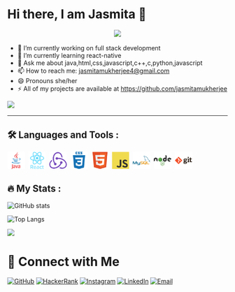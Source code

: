 # Hi there, I am Jasmita 👋

<div id="header" align="center">
  <img src="https://media.licdn.com/dms/image/D5622AQHfpjL234EClw/feedshare-shrink_2048_1536/0/1693911767128?e=2147483647&v=beta&t=J2ZGomfV_OEzCK57MHHoGWAY8c8kmzalpvQ65tN8b40" width="300"/>
</div>


- 🔭 I’m currently working on full stack development
- 🌱 I’m currently learning react-native
- 💬 Ask me about java,html,css,javascript,c++,c,python,javascript
- 📫 How to reach me: jasmitamukherjee4@gmail.com
- 😄 Pronouns she/her
- ⚡ All of my projects are available at https://github.com/jasmitamukherjee

![](https://visitor-badge.laobi.icu/badge?page_id=jasmitaukherjee.jasmitamukherjee)

---

## :hammer_and_wrench: Languages and Tools :
<div>
  <img src="https://github.com/devicons/devicon/blob/master/icons/java/java-original-wordmark.svg" title="Java" alt="Java" width="40" height="40"/>&nbsp;
  <img src="https://github.com/devicons/devicon/blob/master/icons/react/react-original-wordmark.svg" title="React" alt="React" width="40" height="40"/>&nbsp;
  <img src="https://github.com/devicons/devicon/blob/master/icons/redux/redux-original.svg" title="Redux" alt="Redux " width="40" height="40"/>&nbsp;
  <img src="https://github.com/devicons/devicon/blob/master/icons/css3/css3-plain-wordmark.svg"  title="CSS3" alt="CSS" width="40" height="40"/>&nbsp;
  <img src="https://github.com/devicons/devicon/blob/master/icons/html5/html5-original.svg" title="HTML5" alt="HTML" width="40" height="40"/>&nbsp;
  <img src="https://github.com/devicons/devicon/blob/master/icons/javascript/javascript-original.svg" title="JavaScript" alt="JavaScript" width="40" height="40"/>&nbsp;
  <img src="https://github.com/devicons/devicon/blob/master/icons/mysql/mysql-original-wordmark.svg" title="MySQL"  alt="MySQL" width="40" height="40"/>&nbsp;
  <img src="https://github.com/devicons/devicon/blob/master/icons/nodejs/nodejs-original-wordmark.svg" title="NodeJS" alt="NodeJS" width="40" height="40"/>&nbsp;
  <img src="https://github.com/devicons/devicon/blob/master/icons/git/git-original-wordmark.svg" title="Git" **alt="Git" width="40" height="40"/>

  
</div>


## :fire: My Stats :


![GitHub stats](https://github-readme-stats.vercel.app/api?username=jasmitamukherjee&show_icons=true&theme=vue)

![Top Langs](https://github-readme-stats.vercel.app/api/top-langs/?username=jasmitamukherjee&theme=vue)

<a href="https://git.io/streak-stats"><img src="https://streak-stats.demolab.com?user=jasmitamukherjee"/></a>

# 👋 Connect with Me

[![GitHub](https://img.shields.io/badge/-GitHub-black?style=flat&logo=github)](https://github.com/jasmitamukherjee)
[![HackerRank](https://img.shields.io/badge/-HackerRank-2EC866?style=flat&logo=hackerrank)](https://www.hackerrank.com/profile/jasmita_mukherj1)
[![Instagram](https://img.shields.io/badge/-Instagram-E4405F?style=flat&logo=instagram)](https://www.instagram.com/jasmitamukherjee_?igsh=MTZxYTRqMGVjc21rNg==)
[![LinkedIn](https://img.shields.io/badge/-LinkedIn-blue?style=flat&logo=linkedin)](https://www.linkedin.com/in/jasmita-mukherjee/)
[![Email](https://img.shields.io/badge/-Email-red?style=flat&logo=gmail)](mailto:jasmitamukherjee4@gmail.com)

